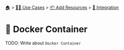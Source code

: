 <!--startTocHeader-->
[🏠](../../../README.md) > [👷🏽 Use Cases](../../README.md) > [📦 Add Resources](../README.md) > [🧩 Integration](README.md)
# 🐳 Docker Container
<!--endTocHeader-->

TODO: Write about `Docker Container`

<!--startTocSubtopic--><!--endTocSubtopic-->